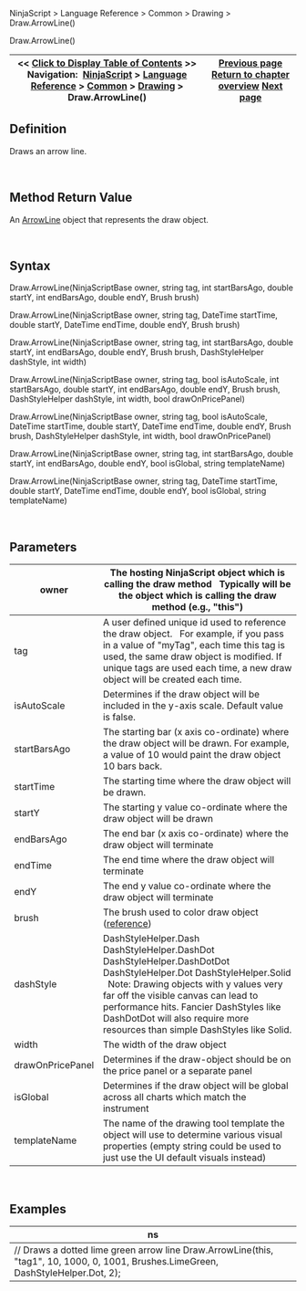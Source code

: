 ﻿


NinjaScript \> Language Reference \> Common \> Drawing \> Draw.ArrowLine()






















Draw.ArrowLine()







| \<\< [Click to Display Table of Contents](draw_arrowline.md) \>\> **Navigation:**     [NinjaScript](ninjascript-1.md) \> [Language Reference](language_reference_wip-1.md) \> [Common](common-1.md) \> [Drawing](drawing-1.md) \> Draw.ArrowLine() | [Previous page](arrowdown-1.md) [Return to chapter overview](drawing-1.md) [Next page](arrowline-1.md) |
| --- | --- |











## Definition


Draws an arrow line.


 


## Method Return Value


An [ArrowLine](arrowline-1.md) object that represents the draw object.


 


## Syntax


Draw.ArrowLine(NinjaScriptBase owner, string tag, int startBarsAgo, double startY, int endBarsAgo, double endY, Brush brush)  

Draw.ArrowLine(NinjaScriptBase owner, string tag, DateTime startTime, double startY, DateTime endTime, double endY, Brush brush)  

Draw.ArrowLine(NinjaScriptBase owner, string tag, int startBarsAgo, double startY, int endBarsAgo, double endY, Brush brush, DashStyleHelper dashStyle, int width)  

Draw.ArrowLine(NinjaScriptBase owner, string tag, bool isAutoScale, int startBarsAgo, double startY, int endBarsAgo, double endY, Brush brush, DashStyleHelper dashStyle, int width, bool drawOnPricePanel)  

Draw.ArrowLine(NinjaScriptBase owner, string tag, bool isAutoScale, DateTime startTime, double startY, DateTime endTime, double endY, Brush brush, DashStyleHelper dashStyle, int width, bool drawOnPricePanel)  

Draw.ArrowLine(NinjaScriptBase owner, string tag, int startBarsAgo, double startY, int endBarsAgo, double endY, bool isGlobal, string templateName)  

Draw.ArrowLine(NinjaScriptBase owner, string tag, DateTime startTime, double startY, DateTime endTime, double endY, bool isGlobal, string templateName)


 


## Parameters




| owner | The hosting NinjaScript object which is calling the draw method   Typically will be the object which is calling the draw method (e.g., "this") |
| --- | --- |
| tag | A user defined unique id used to reference the draw object.    For example, if you pass in a value of "myTag", each time this tag is used, the same draw object is modified. If unique tags are used each time, a new draw object will be created each time. |
| isAutoScale | Determines if the draw object will be included in the y\-axis scale. Default value is false. |
| startBarsAgo | The starting bar (x axis co\-ordinate) where the draw object will be drawn. For example, a value of 10 would paint the draw object 10 bars back. |
| startTime | The starting time where the draw object will be drawn. |
| startY | The starting y value co\-ordinate where the draw object will be drawn |
| endBarsAgo | The end bar (x axis co\-ordinate) where the draw object will terminate |
| endTime | The end time where the draw object will terminate |
| endY | The end y value co\-ordinate where the draw object will terminate |
| brush | The brush used to color draw object ([reference](https://msdn.microsoft.com/en-us/library/system.windows.media.brushes%28v=vs.110%29.aspx)) |
| dashStyle | DashStyleHelper.Dash  DashStyleHelper.DashDot  DashStyleHelper.DashDotDot  DashStyleHelper.Dot  DashStyleHelper.Solid    Note: Drawing objects with y values very far off the visible canvas can lead to performance hits. Fancier DashStyles like DashDotDot will also require more resources than simple DashStyles like Solid. |
| width | The width of the draw object |
| drawOnPricePanel | Determines if the draw\-object should be on the price panel or a separate panel |
| isGlobal | Determines if the draw object will be global across all charts which match the instrument |
| templateName | The name of the drawing tool template the object will use to determine various visual properties (empty string could be used to just use the UI default visuals instead) |



 


## 


## Examples




| ns |
| --- |
| // Draws a dotted lime green arrow line Draw.ArrowLine(this, "tag1", 10, 1000, 0, 1001, Brushes.LimeGreen, DashStyleHelper.Dot, 2); |










